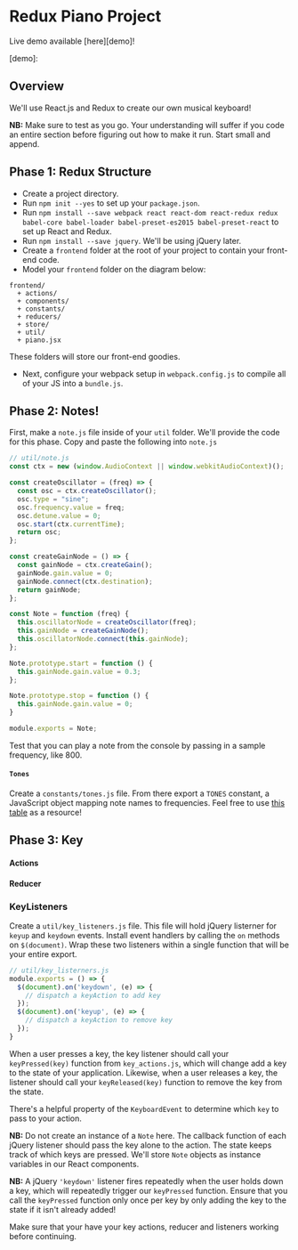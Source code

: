 # Redux Piano Project

Live demo available [here][demo]!

[demo]:

## Overview
We'll use React.js and Redux to create our own musical keyboard!

**NB:** Make sure to test as you go. Your understanding will suffer if you code an entire section before figuring out how to make it run. Start small and append.

## Phase 1: Redux Structure

* Create a project directory.
* Run `npm init --yes` to set up your `package.json`.
* Run `npm install --save webpack react react-dom react-redux redux babel-core babel-loader babel-preset-es2015 babel-preset-react` to set up React and Redux.
* Run `npm install --save jquery`. We'll be using jQuery later.
* Create a `frontend` folder at the root of your project to contain your front-end code.
* Model your `frontend` folder on the diagram below:

```
frontend/
  + actions/
  + components/
  + constants/
  + reducers/
  + store/
  + util/
  + piano.jsx
```

These folders will store our front-end goodies.
* Next, configure your webpack setup in `webpack.config.js` to compile all of your JS into a `bundle.js`.

## Phase 2: Notes!

First, make a `note.js` file inside of your `util` folder. We'll provide the code for this phase. Copy and paste the following into `note.js`

```js
// util/note.js
const ctx = new (window.AudioContext || window.webkitAudioContext)();

const createOscillator = (freq) => {
  const osc = ctx.createOscillator();
  osc.type = "sine";
  osc.frequency.value = freq;
  osc.detune.value = 0;
  osc.start(ctx.currentTime);
  return osc;
};

const createGainNode = () => {
  const gainNode = ctx.createGain();
  gainNode.gain.value = 0;
  gainNode.connect(ctx.destination);
  return gainNode;
};

const Note = function (freq) {
  this.oscillatorNode = createOscillator(freq);
  this.gainNode = createGainNode();
  this.oscillatorNode.connect(this.gainNode);
};

Note.prototype.start = function () {
  this.gainNode.gain.value = 0.3;
};

Note.prototype.stop = function () {
  this.gainNode.gain.value = 0;
}

module.exports = Note;
```

Test that you can play a note from the console by passing in a sample frequency, like 800.

#### `Tones`

Create a `constants/tones.js` file. From there export a `TONES` constant, a JavaScript object mapping note names to frequencies. Feel free to use [this table][note-frequencies] as a resource!

[note-frequencies]: http://www.phy.mtu.edu/~suits/notefreqs.html

## Phase 3: Key

#### Actions

#### Reducer

### KeyListeners

Create a `util/key_listeners.js` file. This file will hold jQuery listerner for `keyup` and `keydown` events. Install event handlers by calling the `on` methods on `$(document)`. Wrap these two listeners within a single function that will be your entire export.

```js
// util/key_listerners.js
module.exports = () => {
  $(document).on('keydown', (e) => {
    // dispatch a keyAction to add key
  });
  $(document).on('keyup', (e) => {
    // dispatch a keyAction to remove key
  });
}
```

When a user presses a key, the key listener should call your `keyPressed(key)` function from `key_actions.js`, which will change add a key to the state of your application. Likewise, when a user releases a key, the listener should call your `keyReleased(key)` function to remove the key from the state.

There's a helpful property of the `KeyboardEvent` to determine which `key` to pass to your action.

**NB:** Do not create an instance of a `Note` here. The callback function of each jQuery listener should pass the key alone to the action. The state keeps track of which keys are pressed. We'll store `Note` objects as instance variables in our React components.

**NB:** A jQuery `'keydown'` listener fires repeatedly when the user holds down a key, which will repeatedly trigger our `keyPressed` function. Ensure that you call the `keyPressed` function only once per key by only adding the key to the state if it isn't already added!

Make sure that your have your key actions, reducer and listeners working before continuing.
